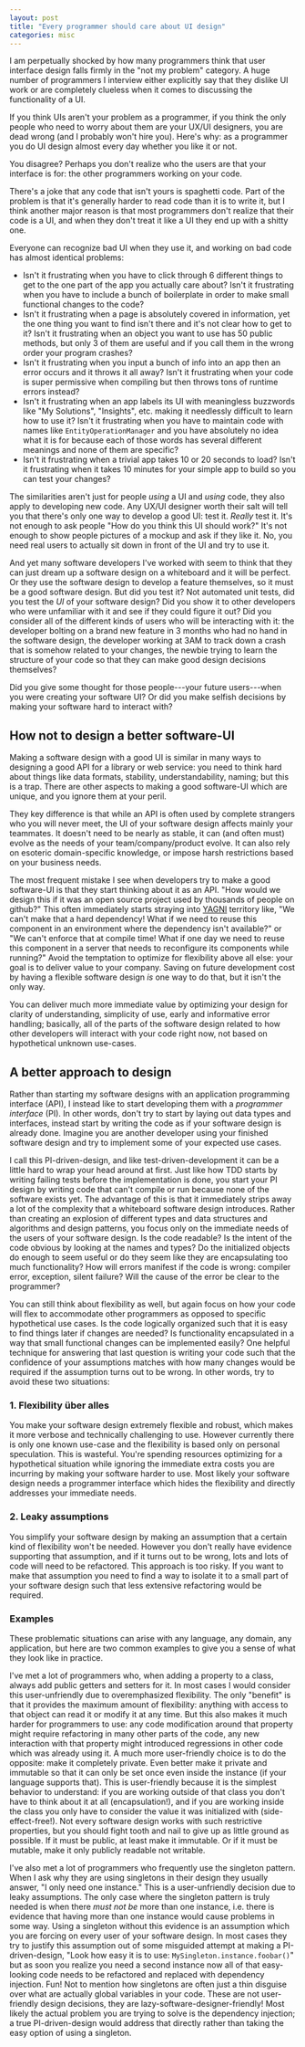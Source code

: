 ```yaml
---
layout: post
title: "Every programmer should care about UI design"
categories: misc
---
```


I am perpetually shocked by how many programmers think that user interface
design falls firmly in the "not my problem" category. A huge number of
programmers I interview either explicitly say that they dislike UI work or are
completely clueless when it comes to discussing the functionality of a UI.

If you think UIs aren't your problem as a programmer, if you think the only
people who need to worry about them are your UX/UI designers, you are dead
wrong (and I probably won't hire you). Here's why: as a programmer you do UI
design almost every day whether you like it or not.

You disagree? Perhaps you don't realize who the users are that your interface is
for: the other programmers working on your code.

There's a joke that any code that isn't yours is spaghetti code. Part of the
problem is that it's generally harder to read code than it is to write it, but I
think another major reason is that most programmers don't realize that their
code is a UI, and when they don't treat it like a UI they end up with a shitty
one.

Everyone can recognize bad UI when they use it, and working on bad code has
almost identical problems:

* Isn't it frustrating when you have to click through 6 different things to get
  to the one part of the app you actually care about? Isn't it frustrating when
  you have to include a bunch of boilerplate in order to make small functional
  changes to the code?
* Isn't it frustrating when a page is absolutely covered in information, yet the
  one thing you want to find isn't there and it's not clear how to get to it?
  Isn't it frustrating when an object you want to use has 50 public methods,
  but only 3 of them are useful and if you call them in the wrong order your
  program crashes?
* Isn't it frustrating when you input a bunch of info into an app then an error
  occurs and it throws it all away? Isn't it frustrating when your code is super
  permissive when compiling but then throws tons of runtime errors instead?
* Isn't it frustrating when an app labels its UI with meaningless buzzwords like
  "My Solutions", "Insights", etc. making it needlessly difficult to learn how
  to use it? Isn't it frustrating when you have to maintain code with names like
  `EntityOperationManager` and you have absolutely no idea what it is for
  because each of those words has several different meanings and none of them
  are specific?
* Isn't it frustrating when a trivial app takes 10 or 20 seconds to load? Isn't
  it frustrating when it takes 10 minutes for your simple app to build so you
  can test your changes?

The similarities aren't just for people _using_ a UI and _using_ code, they also
apply to developing new code. Any UX/UI designer worth their salt will tell you
that there's only one way to develop a good UI: test it. _Really_ test it. It's
not enough to ask people "How do you think this UI should work?" It's not enough
to show people pictures of a mockup and ask if they like it. No, you need real
users to actually sit down in front of the UI and try to use it.

And yet many software developers I've worked with seem to think that they can
just dream up a software design on a whiteboard and it will be perfect. Or they
use the software design to develop a feature themselves, so it must be a good
software design. But did you test it? Not automated unit tests, did you test the
_UI_ of your software design? Did you show it to other developers who were
unfamiliar with it and see if they could figure it out? Did you consider all of
the different kinds of users who will be interacting with it: the developer
bolting on a brand new feature in 3 months who had no hand in the software
design, the developer working at 3AM to track down a crash that is somehow
related to your changes, the newbie trying to learn the structure of your
code so that they can make good design decisions themselves?

Did you give some thought for those people---your future users---when you were
creating your software UI? Or did you make selfish decisions by making your
software hard to interact with?

## How not to design a better software-UI

Making a software design with a good UI is similar in many ways to designing a
good API for a library or web service: you need to think hard about things like
data formats, stability, understandability, naming; but this is a trap. There
are other aspects to making a good software-UI which are unique, and you ignore
them at your peril.

They key difference is that while an API is often used by complete strangers who
you will never meet, the UI of your software design affects mainly your
teammates. It doesn't need to be nearly as stable, it can (and often must)
evolve as the needs of your team/company/product evolve. It can also rely on
esoteric domain-specific knowledge, or impose harsh restrictions based on your
business needs.

The most frequent mistake I see when developers try to make a good software-UI
is that they start thinking about it as an API. "How would we design this if it
was an open source project used by thousands of people on github?" This often
immediately starts straying into [YAGNI][yagni] territory like, "We can't make
that a hard dependency! What if we need to reuse this component in an
environment where the dependency isn't available?" or "We can't enforce that at
compile time! What if one day we need to reuse this component in a server that
needs to reconfigure its components while running?" Avoid the temptation to
optimize for flexibility above all else: your goal is to deliver value to your
company. Saving on future development cost by having a flexible software design
_is_ one way to do that, but it isn't the only way.

[yagni]: https://martinfowler.com/bliki/Yagni.html

You can deliver much more immediate value by optimizing your design for clarity
of understanding, simplicity of use, early and informative error handling;
basically, all of the parts of the software design related to how other
developers will interact with your code right now, not based on hypothetical
unknown use-cases.

## A better approach to design

Rather than starting my software designs with an application programming
interface (API), I instead like to start developing them with a _programmer
interface_ (PI). In other words, don't try to start by laying out data types and
interfaces, instead start by writing the code as if your software design is
already done. Imagine you are another developer using your finished software
design and try to implement some of your expected use cases.

I call this PI-driven-design, and like test-driven-development it can be a
little hard to wrap your head around at first. Just like how TDD starts by
writing failing tests before the implementation is done, you start your PI
design by writing code that can't compile or run because none of the software
exists yet. The advantage of this is that it immediately strips away a lot of
the complexity that a whiteboard software design introduces. Rather than
creating an explosion of different types and data structures and algorithms and
design patterns, you focus only on the immediate needs of the users of your
software design. Is the code readable? Is the intent of the code obvious by
looking at the names and types? Do the initialized objects do enough to seem
useful or do they seem like they are encapsulating too much functionality?
How will errors manifest if the code is wrong: compiler error, exception,
silent failure? Will the cause of the error be clear to the programmer?

You can still think about flexibility as well, but again focus on how your code
will flex to accommodate other programmers as opposed to specific hypothetical
use cases. Is the code logically organized such that it is easy to find things
later if changes are needed? Is functionality encapsulated in a way that small
functional changes can be implemented easily? One helpful technique for
answering that last question is writing your code such that the confidence of
your assumptions matches with how many changes would be required if the
assumption turns out to be wrong. In other words, try to avoid these two
situations:

### 1. Flexibility über alles

You make your software design extremely flexible and robust, which makes it more
verbose and technically challenging to use. However currently there is only one
known use-case and the flexibility is based only on personal speculation. This
is wasteful. You're spending resources optimizing for a hypothetical situation
while ignoring the immediate extra costs you are incurring by making your
software harder to use. Most likely your software design needs a programmer
interface which hides the flexibility and directly addresses your immediate
needs.

### 2. Leaky assumptions

You simplify your software design by making an assumption that a certain kind of
flexibility won't be needed. However you don't really have evidence supporting
that assumption, and if it turns out to be wrong, lots and lots of code will
need to be refactored. This approach is too risky. If you want to make that
assumption you need to find a way to isolate it to a small part of your software
design such that less extensive refactoring would be required.

### Examples

These problematic situations can arise with any language, any domain, any
application, but here are two common examples to give you a sense of what they
look like in practice.

I've met a lot of programmers who, when adding a property to a class, always add
public getters and setters for it. In most cases I would consider this
user-unfriendly due to overemphasized flexibility. The only "benefit" is that it
provides the maximum amount of flexibility: anything with access to that object
can read it or modify it at any time. But this also makes it much harder for
programmers to use: any code modification around that property might require
refactoring in many other parts of the code, any new interaction with that
property might introduced regressions in other code which was already using it.
A much more user-friendly choice is to do the opposite: make it completely
private. Even better make it private and immutable so that it can only be set
once even inside the instance (if your language supports that). This is
user-friendly because it is the simplest behavior to understand: if you are
working outside of that class you don't have to think about it at all
(encapsulation!), and if you are working inside the class you only have to
consider the value it was initialized with (side-effect-free!). Not every
software design works with such restrictive properties, but you should fight
tooth and nail to give up as little ground as possible. If it must be public, at
least make it immutable. Or if it must be mutable, make it only publicly
readable not writable.

I've also met a lot of programmers who frequently use the singleton pattern.
When I ask why they are using singletons in their design they usually answer, "I
only need one instance." This is a user-unfriendly decision due to leaky
assumptions. The only case where the singleton pattern is truly needed is when
there _must not be_ more than one instance, i.e. there is evidence that having
more than one instance would cause problems in some way. Using a singleton
without this evidence is an assumption which you are forcing on every user of
your software design. In most cases they try to justify this assumption out of
some misguided attempt at making a PI-driven-design, "Look how easy it is to
use: `MySingleton.instance.foobar()`" but as soon you realize you need a second
instance now all of that easy-looking code needs to be refactored and replaced
with dependency injection. Fun! Not to mention how singletons are often just a
thin disguise over what are actually global variables in your code. These are
not user-friendly design decisions, they are lazy-software-designer-friendly!
Most likely the actual problem you are trying to solve is the dependency
injection; a true PI-driven-design would address that directly rather than
taking the easy option of using a singleton.
